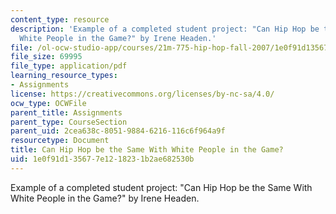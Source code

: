 ```yaml
---
content_type: resource
description: 'Example of a completed student project: "Can Hip Hop be the Same With
  White People in the Game?" by Irene Headen.'
file: /ol-ocw-studio-app/courses/21m-775-hip-hop-fall-2007/1e0f91d135677e1218231b2ae682530b_headenfinal.pdf
file_size: 69995
file_type: application/pdf
learning_resource_types:
- Assignments
license: https://creativecommons.org/licenses/by-nc-sa/4.0/
ocw_type: OCWFile
parent_title: Assignments
parent_type: CourseSection
parent_uid: 2cea638c-8051-9884-6216-116c6f964a9f
resourcetype: Document
title: Can Hip Hop be the Same With White People in the Game?
uid: 1e0f91d1-3567-7e12-1823-1b2ae682530b
---
```

Example of a completed student project: "Can Hip Hop be the Same With White People in the Game?" by Irene Headen.